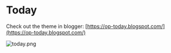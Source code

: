 # Today

Check out the theme in blogger: [https://op-today.blogspot.com/](https://op-today.blogspot.com/)

![today.png](https://raw.githubusercontent.com/treezi1004/op-blogger-themes/master/1_Column/Today/img/today.PNG)
